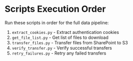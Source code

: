 # Scripts Execution Order

Run these scripts in order for the full data pipeline:

1. `extract_cookies.py` - Extract authentication cookies
2. `get_file_list.py` - Get list of files to download  
3. `transfer_files.py` - Transfer files from SharePoint to S3
4. `verify_transfer.py` - Verify successful transfers
5. `retry_failures.py` - Retry any failed transfers
